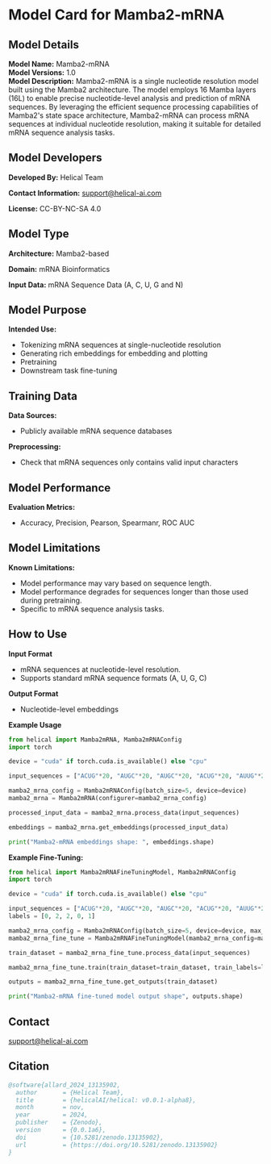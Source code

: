 # Model Card for Mamba2-mRNA

## Model Details

**Model Name:** Mamba2-mRNA  
**Model Versions:** 1.0  
**Model Description:** Mamba2-mRNA is a single nucleotide resolution model built using the Mamba2 architecture. The model employs 16 Mamba layers (16L) to enable precise nucleotide-level analysis and prediction of mRNA sequences. By leveraging the efficient sequence processing capabilities of Mamba2's state space architecture, Mamba2-mRNA can process mRNA sequences at individual nucleotide resolution, making it suitable for detailed mRNA sequence analysis tasks.

## Model Developers

**Developed By:** 
Helical Team 

**Contact Information:** 
support@helical-ai.com

**License:** 
CC-BY-NC-SA 4.0 

## Model Type

**Architecture:**
Mamba2-based  

**Domain:** 
mRNA Bioinformatics 

**Input Data:** 
mRNA Sequence Data (A, C, U, G and N)

## Model Purpose

**Intended Use:**  

- Tokenizing mRNA sequences at single-nucleotide resolution
- Generating rich embeddings for embedding and plotting
- Pretraining
- Downstream task fine-tuning

## Training Data

**Data Sources:**  

- Publicly available mRNA sequence databases

**Preprocessing:**  

- Check that mRNA sequences only contains valid input characters

## Model Performance

**Evaluation Metrics:**  

- Accuracy, Precision, Pearson, Spearmanr, ROC AUC

## Model Limitations

**Known Limitations:**  
- Model performance may vary based on sequence length.
- Model performance degrades for sequences longer than those used during pretraining.
- Specific to mRNA sequence analysis tasks.

## How to Use

**Input Format** 

- mRNA sequences at nucleotide-level resolution.
- Supports standard mRNA sequence formats (A, U, G, C)

**Output Format** 

- Nucleotide-level embeddings

**Example Usage**

```python
from helical import Mamba2mRNA, Mamba2mRNAConfig
import torch

device = "cuda" if torch.cuda.is_available() else "cpu"

input_sequences = ["ACUG"*20, "AUGC"*20, "AUGC"*20, "ACUG"*20, "AUUG"*20]

mamba2_mrna_config = Mamba2mRNAConfig(batch_size=5, device=device)
mamba2_mrna = Mamba2mRNA(configurer=mamba2_mrna_config)

processed_input_data = mamba2_mrna.process_data(input_sequences)

embeddings = mamba2_mrna.get_embeddings(processed_input_data)

print("Mamba2-mRNA embeddings shape: ", embeddings.shape)
```

**Example Fine-Tuning:**

```python
from helical import Mamba2mRNAFineTuningModel, Mamba2mRNAConfig
import torch

device = "cuda" if torch.cuda.is_available() else "cpu"

input_sequences = ["ACUG"*20, "AUGC"*20, "AUGC"*20, "ACUG"*20, "AUUG"*20]
labels = [0, 2, 2, 0, 1]

mamba2_mrna_config = Mamba2mRNAConfig(batch_size=5, device=device, max_length=100)
mamba2_mrna_fine_tune = Mamba2mRNAFineTuningModel(mamba2_mrna_config=mamba2_mrna_config, output_size=3)

train_dataset = mamba2_mrna_fine_tune.process_data(input_sequences)

mamba2_mrna_fine_tune.train(train_dataset=train_dataset, train_labels=labels)

outputs = mamba2_mrna_fine_tune.get_outputs(train_dataset)

print("Mamba2-mRNA fine-tuned model output shape", outputs.shape)
```

## Contact
support@helical-ai.com

## Citation
```bibtex
@software{allard_2024_13135902,
  author       = {Helical Team},
  title        = {helicalAI/helical: v0.0.1-alpha8},
  month        = nov,
  year         = 2024,
  publisher    = {Zenodo},
  version      = {0.0.1a6},
  doi          = {10.5281/zenodo.13135902},
  url          = {https://doi.org/10.5281/zenodo.13135902}
}
```